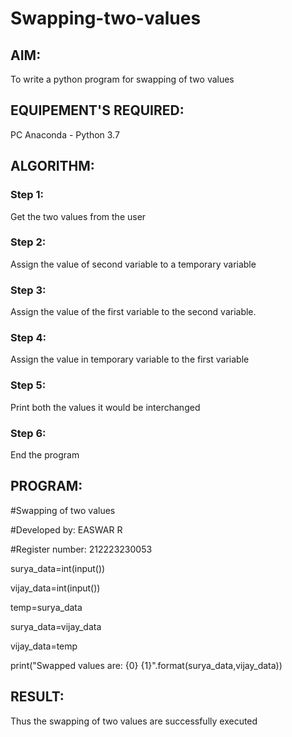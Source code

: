 # Swapping-two-values
## AIM:
To write a python program for swapping of two values
## EQUIPEMENT'S REQUIRED: 
PC
Anaconda - Python 3.7
## ALGORITHM: 
### Step 1:
Get the two values from the user
### Step 2: 
Assign the value of second variable to a temporary variable 
### Step 3: 
Assign the value of the first variable to the second variable.
### Step 4:  
Assign the value in temporary variable to the first variable
### Step 5: 
Print both the values it would be interchanged
### Step 6: 
End the program
## PROGRAM:
#Swapping of two values

#Developed by: EASWAR R

#Register number: 212223230053

surya_data=int(input())

vijay_data=int(input())

temp=surya_data

surya_data=vijay_data

vijay_data=temp

print("Swapped values are: {0} {1}".format(surya_data,vijay_data))


## RESULT:
Thus the swapping of two values are successfully executed



